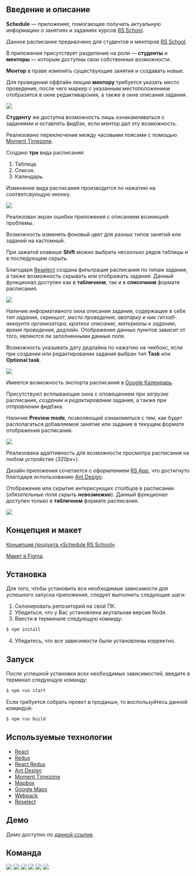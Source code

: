 ## Введение и описание

**Schedule** — приложение, помогающее получать актуальную информацию о занятиях и заданиях курсов [RS School](https://rs.school/).

Данное расписание предназчено для студентов и менторов [RS School](https://rs.school/).

В приложении присутствует разделение на роли — **студенты** и **менторы** — которым доступны свои собственные возможности.

**Ментор** в праве изменять существующие занятия и создавать новые.

Для проведения оффлайн лекции **ментору** требуется указать место проведения, после чего маркер с указанным местоположением отобразится в окне редактиварония, а также в окне описания задания.

[![](https://i.imgur.com/jlDnufW.gif)](https://i.imgur.com/wD0DQrY.gif)

**Студенту** же доступна возможность лишь ознакамливаться с заданиями и оставлять фидбэк, если ментор дал эту возможность.

Реализовано переключение между часовыми поясами с помощью [Moment Timezone](https://github.com/moment/moment-timezone).

Создано **три** вида расписания:

1. Таблица.
2. Список.
3. Календарь.

Изменение вида расписания производится по нажатию на соответсвующую иконку.

[![](https://i.imgur.com/sD6vPbr.gif)](https://i.imgur.com/NwxfRkC.gif)

Реализован экран ошибки приложения с описанием возникшей проблемы.

Возможность изменять фоновый цвет для разных типов занятий или заданий на кастомный.

При зажатой клавише **Shift** можно выбрать несколько рядов таблицы и в последующем скрыть.

Благодаря [Reselect](https://github.com/reduxjs/reselect) создана фильтрация расписания по типам задания, а также возможность скрывать или отображать задания. Данный функционал доступен как в **табличном**, так и в **списочном** формате расписания.

[![](https://i.imgur.com/HZgwrGk.gif)](https://i.imgur.com/rqVWB4x.gif)

Наличие информативного окна описания задания, содержащее в себе *тип задания*, *скриншот*, *место проведения*, *аватарку и ник гитхаб-аккаунта организатора*, *краткое описание*, *материалы к заданию*, *время проведения*, *дедлайн*. Отображение данных пунктов зависит от того, являются ли заполненными данные поля. 

Возможность указывать дату дедлайна по нажатию на чекбокс, если при создании или редактировании задания выбран тип **Task** или **Optional task**.

[![](https://i.imgur.com/7WeiRKj.gif)](https://i.imgur.com/pKTrvtU.gif)

Имеется возможность экспорта расписания в [Google Календарь](https://calendar.google.com/calendar/u/0/r).

Присутствуют всплывающие окна с оповещением при *загрузке* расписания, *создании* и *редактировании* задания, а также при *отправлении* фидбэка.

Наличие **Preview mode**, позволяющий ознакомиться с тем, как будет располагаться добавляемое занятие или задание в текущем формате отображения расписания.

[![](https://i.imgur.com/iygvQcb.gif)](https://i.imgur.com/ZnuqsGt.gif)

Реализована адаптивность для возможности просмотра расписания на любом устройстве (*320px+*).

Дизайн приложения сочетается с оформлением [RS App](https://app.rs.school/), что достигнуто благодаря использованию [Ant Design](https://github.com/ant-design/ant-design).

Отображение или скрытие интересующих столбцов в расписании (*обязательные поля скрыть **невозможно***). Данный функционал доступен только в **табличном** формате расписания.

[![](https://i.imgur.com/D3lyCyt.gif)](https://i.imgur.com/neKoVJI.gif)

## Концепция и макет

[Концепция продукта «Schedule RS School»](https://docs.google.com/document/d/1dcWYdnazG5uqli6HLwAvaHycIRl8_JBDtEqd0ifV4go/edit).

[Макет в Figma](https://www.figma.com/file/nJZ2fTBhgmI0fIlIKOutMI/Scheduler?node-id=0%3A1).

## Установка

Для того, чтобы установить все необходимые зависимости для успешного запуска приложения, следует выполнить следующие шаги:

1. Склонировать репозиторий на свой ПК.
2. Убедиться, что у Вас установлена акутальная версия Node.
3. Ввести в терминале следующую команду:

```sh
$ npm install
```

4. Убедитесь, что все зависимости были установлены корректно.

## Запуск

После успешной установки всех необходимых зависимостей, введите в терминал следующую команду:

```sh
$ npm run start
```

Если требуется собрать проект в продакшн, то воспользуйтесь данной командой:

```sh
$ npm run build
```

## Используемые технологии

* [React](https://github.com/facebook/react)
* [Redux](https://github.com/reduxjs/redux)
* [React Redux](https://github.com/reduxjs/react-redux)
* [Ant Design](https://github.com/ant-design/ant-design)
* [Moment Timezone](https://github.com/moment/moment-timezone)
* [Mapbox](https://github.com/mapbox/mapbox-gl-js)
* [Google Maps](https://cloud.google.com/maps-platform/)
* [Webpack](https://github.com/webpack/webpack)
* [Reselect](https://github.com/reduxjs/reselect)

## Демо

Демо доступно по [данной ссылке](https://schedule-team20.netlify.app/).

## Команда

[![](https://i.imgur.com/K6tfENs.png)](https://github.com/akrayushkin)
[![](https://i.imgur.com/FVcIqTU.png)](https://github.com/ifoba)
[![](https://i.imgur.com/jCBeRvi.png)](https://github.com/MatusVit)
[![](https://i.imgur.com/gn3Y2Dc.png)](https://github.com/Yarkin13)
[![](https://i.imgur.com/fXTKYRc.png)](https://github.com/jenia-shibkova)
[![](https://i.imgur.com/OZU73g8.png)](https://github.com/ThatcheRRR)

